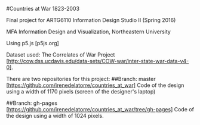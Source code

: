 #Countries at War 1823-2003

Final project for ARTG6110 Information Design Studio II (Spring 2016)

MFA Information Design and Visualization, Northeastern University

Using p5.js [p5js.org]

Dataset used: The Correlates of War Project [http://cow.dss.ucdavis.edu/data-sets/COW-war/inter-state-war-data-v4-0].


There are two repositories for this project:
##Branch: master [https://github.com/irenedelatorre/countries_at_war]
Code of the design using a width of 1170 pixels (screen of the designer's laptop)

##Branch: gh-pages [https://github.com/irenedelatorre/countries_at_war/tree/gh-pages]
Code of the design using a width of 1024 pixels. 